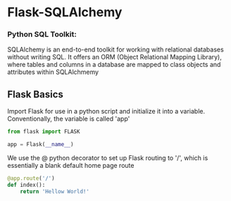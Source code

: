 # Flask-SQLAlchemy

### Python SQL Toolkit:
SQLAlchemy is an end-to-end toolkit for working with relational databases without writing SQL. It offers an ORM (Object Relational Mapping Library), where tables and columns in a 
database are mapped to class objects and attributes within SQLAlchmemy

## Flask Basics

Import Flask for use in a python script and initialize it into a variable. Conventionally, the variable is called 'app'


```python
from flask import FLASK

app = Flask(__name__)
```

We use the @ python decorator to set up Flask routing to '/', which is essentially a blank default home page route

```python
@app.route('/')
def index():
    return 'Hellow World!'
```
